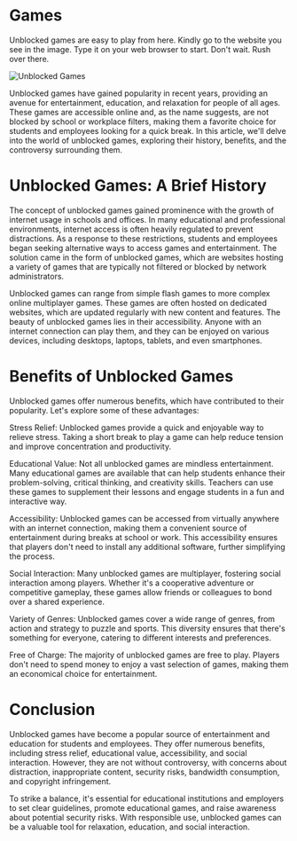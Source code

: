 # Games
Unblocked games are easy to play from here. Kindly go to the website you see in the image. Type it on your web browser to start. Don't wait. Rush over there.

![Unblocked Games](https://i.postimg.cc/J0R2HQ3V/games1.png)

Unblocked games have gained popularity in recent years, providing an avenue for entertainment, education, and relaxation for people of all ages. These games are accessible online and, as the name suggests, are not blocked by school or workplace filters, making them a favorite choice for students and employees looking for a quick break. In this article, we'll delve into the world of unblocked games, exploring their history, benefits, and the controversy surrounding them.

# Unblocked Games: A Brief History

The concept of unblocked games gained prominence with the growth of internet usage in schools and offices. In many educational and professional environments, internet access is often heavily regulated to prevent distractions. As a response to these restrictions, students and employees began seeking alternative ways to access games and entertainment. The solution came in the form of unblocked games, which are websites hosting a variety of games that are typically not filtered or blocked by network administrators.

Unblocked games can range from simple flash games to more complex online multiplayer games. These games are often hosted on dedicated websites, which are updated regularly with new content and features. The beauty of unblocked games lies in their accessibility. Anyone with an internet connection can play them, and they can be enjoyed on various devices, including desktops, laptops, tablets, and even smartphones.

# Benefits of Unblocked Games

Unblocked games offer numerous benefits, which have contributed to their popularity. Let's explore some of these advantages:

Stress Relief: Unblocked games provide a quick and enjoyable way to relieve stress. Taking a short break to play a game can help reduce tension and improve concentration and productivity.

Educational Value: Not all unblocked games are mindless entertainment. Many educational games are available that can help students enhance their problem-solving, critical thinking, and creativity skills. Teachers can use these games to supplement their lessons and engage students in a fun and interactive way.

Accessibility: Unblocked games can be accessed from virtually anywhere with an internet connection, making them a convenient source of entertainment during breaks at school or work. This accessibility ensures that players don't need to install any additional software, further simplifying the process.

Social Interaction: Many unblocked games are multiplayer, fostering social interaction among players. Whether it's a cooperative adventure or competitive gameplay, these games allow friends or colleagues to bond over a shared experience.

Variety of Genres: Unblocked games cover a wide range of genres, from action and strategy to puzzle and sports. This diversity ensures that there's something for everyone, catering to different interests and preferences.

Free of Charge: The majority of unblocked games are free to play. Players don't need to spend money to enjoy a vast selection of games, making them an economical choice for entertainment.

# Conclusion

Unblocked games have become a popular source of entertainment and education for students and employees. They offer numerous benefits, including stress relief, educational value, accessibility, and social interaction. However, they are not without controversy, with concerns about distraction, inappropriate content, security risks, bandwidth consumption, and copyright infringement.

To strike a balance, it's essential for educational institutions and employers to set clear guidelines, promote educational games, and raise awareness about potential security risks. With responsible use, unblocked games can be a valuable tool for relaxation, education, and social interaction.
